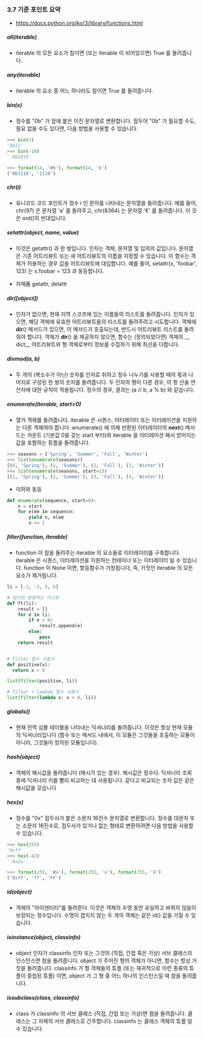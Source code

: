### 3.7 기준 포인트 요약

* https://docs.python.org/ko/3/library/functions.html

##### all(iterable)
* iterable 의 모든 요소가 참이면 (또는 iterable 이 비어있으면) True 를 돌려줍니다.

##### any(iterable)
* iterable 의 요소 중 어느 하나라도 참이면 True 를 돌려줍니다.

##### bin(x)
* 정수를 "0b" 가 앞에 붙은 이진 문자열로 변환합니다. 접두어 "0b" 가 필요할 수도, 필요 없을 수도 있다면, 다음 방법을 사용할 수 있습니다.

```python
>>> bin(3)
'0b11'
>>> bin(-10)
'-0b1010'

>>> format(14, '#b'), format(14, 'b')
('0b1110', '1110')
```

##### chr(i) 
* 유니코드 코드 포인트가 정수 i 인 문자를 나타내는 문자열을 돌려줍니다. 예를 들어, chr(97) 은 문자열 'a' 를 돌려주고, chr(8364) 는 문자열 '€' 를 돌려줍니다. 이 것은 ord()의 반대입니다.

##### setattr(object, name, value)

* 이것은 getattr() 과 한 쌍입니다. 인자는 객체, 문자열 및 임의의 값입니다. 문자열은 기존 어트리뷰트 또는 새 어트리뷰트의 이름을 지정할 수 있습니다. 이 함수는 객체가 허용하는 경우 값을 어트리뷰트에 대입합니다. 예를 들어, setattr(x, 'foobar', 123) 는 x.foobar = 123 과 동등합니다.

* 자매품 getattr, delattr

##### dir([object])
* 인자가 없으면, 현재 지역 스코프에 있는 이름들의 리스트를 돌려줍니다. 인자가 있으면, 해당 객체에 유효한 어트리뷰트들의 리스트를 돌려주려고 시도합니다. 객체에 __dir__() 메서드가 있으면, 이 메서드가 호출되는데, 반드시 어트리뷰트 리스트를 돌려줘야 합니다. 객체가 __dir__() 을 제공하지 않으면, 함수는 (정의되었다면) 객체의 __ dict__ 어트리뷰트와 형 객체로부터 정보를 수집하기 위해 최선을 다합니다.


##### divmod(a, b)
* 두 개의 (복소수가 아닌) 숫자를 인자로 취하고 정수 나누기를 사용할 때의 몫과 나머지로 구성된 한 쌍의 숫자를 돌려줍니다. 두 인자의 형이 다른 경우, 이 항 산술 연산자에 대한 규칙이 적용됩니다. 정수의 경우, 결과는 (a // b, a % b) 와 같습니다.

##### enumerate(iterable, start=0)
* 열거 객체를 돌려줍니다. iterable 은 시퀀스, 이터레이터 또는 이터레이션을 지원하는 다른 객체여야 합니다. enumerate() 에 의해 반환된 이터레이터의 __next__() 메서드는 카운트 (기본값 0을 갖는 start 부터)와 iterable 을 이터레이션 해서 얻어지는 값을 포함하는 튜플을 돌려줍니다.

```python
>>> seasons = ['Spring', 'Summer', 'Fall', 'Winter']
>>> list(enumerate(seasons))
[(0, 'Spring'), (1, 'Summer'), (2, 'Fall'), (3, 'Winter')]
>>> list(enumerate(seasons, start=1))
[(1, 'Spring'), (2, 'Summer'), (3, 'Fall'), (4, 'Winter')]
```

* 이하와 동등

```python
def enumerate(sequence, start=0):
    n = start
    for elem in sequence:
        yield n, elem
        n += 1
```

##### filter(function, iterable)
* function 이 참을 돌려주는 iterable 의 요소들로 이터레이터를 구축합니다. iterable 은 시퀀스, 이터레이션을 지원하는 컨테이너 또는 이터레이터 일 수 있습니다. function 이 None 이면, 항등함수가 가정됩니다, 즉, 거짓인 iterable 의 모든 요소가 제거됩니다.

```python
li = [-2, -3, 5, 6]

# 양수만 반환하는 리스트
def ft(li):
    result = []
    for e in li:
        if e > 0:
            result.append(e)
        else:
            pass
    return result


# filter 함수 사용시
def positive(x):
  return x > 0

list(filter(positive, li))

# filter + lambda 함수 사용시
list(filter(lambda x: x > 0, li))
```

##### globals()
* 현재 전역 심볼 테이블을 나타내는 딕셔너리를 돌려줍니다. 이것은 항상 현재 모듈의 딕셔너리입니다 (함수 또는 메서드 내에서, 이 모듈은 그것들을 호출하는 모듈이 아니라, 그것들이 정의된 모듈입니다).

##### hash(object)
* 객체의 해시값을 돌려줍니다 (해시가 있는 경우). 해시값은 정수다. 딕셔너리 조회 중에 딕셔너리 키를 빨리 비교하는 데 사용됩니다. 같다고 비교되는 숫자 값은 같은 해시값을 갖습니다

##### hex(x)
* 정수를 "0x" 접두사가 붙은 소문자 16진수 문자열로 변환합니다. 정수를 대문자 또는 소문자 16진수로, 접두사가 있거나 없는 형태로 변환하려면 다음 방법을 사용할 수 있습니다.

```python
>>> hex(255)
'0xff'
>>> hex(-42)
'-0x2a'

>>> format(255, '#x'), format(255, 'x'), format(255, 'X')
('0xff', 'ff', 'FF')
```

##### id(object)
* 객체의 "아이덴티티"를 돌려준다. 이것은 객체의 수명 동안 유일하고 바뀌지 않음이 보장되는 정수입니다. 수명이 겹치지 않는 두 개의 객체는 같은 id() 값을 가질 수 있습니다.


##### isinstance(object, classinfo)
* object 인자가 classinfo 인자 또는 그것의 (직접, 간접 혹은 가상) 서브 클래스의 인스턴스면 참을 돌려줍니다. object 가 주어진 형의 객체가 아니면, 함수는 항상 거짓을 돌려줍니다. classinfo 가 형 객체들의 튜플 (또는 재귀적으로 이런 종류의 튜플이 중첩된 튜플) 이면, object 가 그 형 중 어느 하나의 인스턴스일 때 참을 돌려줍니다.

##### issubclass(class, classinfo)
* class 가 classinfo 의 서브 클래스 (직접, 간접 또는 가상)면 참을 돌려줍니다. 클래스는 그 자체의 서브 클래스로 간주합니다. classinfo 는 클래스 객체의 튜플 일 수 있습니다. 

